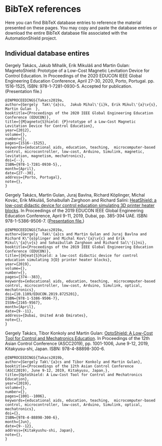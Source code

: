 # BibTeX references

Here you can find BibTeX database entries to reference the material presented on these pages. You may copy and paste the database entries or download the entire BibTeX database file associated with the AutomationShield project.

## Individual database entires

Gergely Takács, Jakub Mihalík, Erik Mikuláš and Martin Gulan: MagnetoShield: Prototype of a Low-Cost Magnetic Levitation Device for Control Education. In Proceedings of the 2020 EDUCON IEEE Global Engineering Education Conference, April 27-30, 2020, Porto, Portugal. pp. 1516-1525, ISBN: 978-1-7281-0930-5. Accepted for publication. (Presentation file.)
```
@INPROCEEDINGS{Takacs2019a,
author={Gergely  Tak\'{a}cs,  Jakub Mihal\'{i}k, Erik Mikul\'{a}\v{s},  Martin Gulan  },
booktitle={Proceedings of the 2020 IEEE Global Engineering Education Conference (EDUCON)},
title={{M}agneto{S}hield: {P}rototype of a Low-Cost Magnetic Levitation Device for Control Education},
year={2012},
volume={},
number={},
pages={1516--1525},
keywords={educational aids, education, teaching,  microcomputer-based control, microcontroller, low-cost, Arduino, Simulink, magnetic, levitation, magnetism, mechatronics},
doi={--},
ISBN={978-1-7281-0930-5},,
month={April},
date={27--30},
address={Porto, Portugal},
note={},
}
```

Gergely Takács, Martin Gulan, Juraj Bavlna, Richard Köplinger, Michal Kovác, Erik Mikuláš, Sohaibullah Zarghoon and Richard Salíni: [HeatShield: a low-cost didactic device for control education simulating 3D printer heater blocks](https://github.com/gergelytakacs/AutomationShield/wiki/pdf/Takacs2019a.pdf). In Proceedings of the 2019 EDUCON IEEE Global Engineering Education Conference, April 9-11, 2019, Dubai, pp. 385-394 UAE. ISBN: 978-1-5386-9506-7. ([Presentation file.](https://github.com/gergelytakacs/AutomationShield/wiki/pdf/Takacs2019a_Presentation.pdf)) 

```
@INPROCEEDINGS{Takacs2019a,
author={Gergely  Tak\'{a}cs and Martin Gulan and Juraj Bavlna and Richard K\"{o}plinger and Michal Kov\'{a}\v{c} and Erik Mikul\'{a}\v{s} and Sohaibullah Zarghoon and Richard Sal\'{i}ni},
booktitle={Proceedings of the 2019 IEEE Global Engineering Education Conference (EDUCON)},
title={{H}eat{S}hield: a low-cost didactic device for control education simulating 3{D} printer heater blocks},
year={2019},
volume={},
number={},
pages={374--383},
keywords={educational aids, education, teaching,  microcomputer-based control, microcontroller, low-cost, Arduino, Simulink, optical, mechatronics},
doi={10.1109/EDUCON.2019.8725201},
ISBN={978-1-5386-9506-7},
ISSN={2165-9567},
month={April},
date={9--11},
address={Dubai, United Arab Emirates},
note={},
}
```
Gergely Takács, Tibor Konkoly and Martin Gulan: [OptoShield: A Low-Cost Tool for Control and Mechatronics Education](https://github.com/gergelytakacs/AutomationShield/wiki/pdf/Takacs2019a.pdf). In Proceedings of the 12th Asian Control Conference (ASCC2019), pp. 1001-1006, June 9-12, 2019, Kitakyusu-shi, Japan. ISBN: 978-4-88898-300-6.

```
@INPROCEEDINGS{Takacs2019b,
author={Gergely Tak\'{a}cs and Tibor Konkoly and Martin Gulan},
booktitle={Proceedings of the 12th Asian Control Conference (ASCC2019), June 9-12, 2019, Kitakyusu, Japan.},
title={OptoShield: A Low-Cost Tool for Control and Mechatronics Education},
year={2019},
volume={},
number={},
pages={1001--1006},
keywords={educational aids, education, teaching,  microcomputer-based control, microcontroller, low-cost, Arduino, Simulink, optical, mechatronics},
doi={},
ISBN={978-4-88898-300-6},
month={Jun},
date={9--12},
address={Kitakyushu-shi, Japan},
note={},
}
```